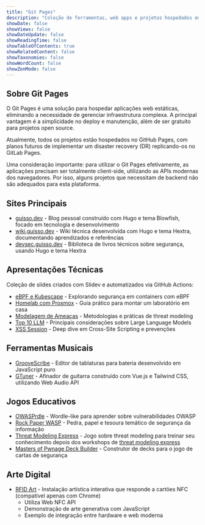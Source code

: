 ```yaml
---
title: "Git Pages"
description: "Coleção de ferramentas, web apps e projetos hospedados em serviços Git Pages"
showDate: false
showViews: false
showDateUpdate: false
showReadingTime: false
showTableOfContents: true
showRelatedContent: false
showTaxonomies: false
showWordCount: false
showZenMode: false
---
```


## Sobre Git Pages

O Git Pages é uma solução para hospedar aplicações web estáticas, eliminando a necessidade de gerenciar infraestrutura complexa. A principal vantagem é a simplicidade no deploy e manutenção, além de ser gratuito para projetos open source.

Atualmente, todos os projetos estão hospedados no GitHub Pages, com planos futuros de implementar um disaster recovery (DR) replicando-os no GitLab Pages.

Uma consideração importante: para utilizar o Git Pages efetivamente, as aplicações precisam ser totalmente client-side, utilizando as APIs modernas dos navegadores. Por isso, alguns projetos que necessitam de backend não são adequados para esta plataforma.

## Sites Principais

- [guisso.dev](https://guisso.dev) - Blog pessoal construído com Hugo e tema Blowfish, focado em tecnologia e desenvolvimento
- [wiki.guisso.dev](https://wiki.guisso.dev) - Wiki técnica desenvolvida com Hugo e tema Hextra, documentando aprendizados e referências
- [devsec.guisso.dev](https://devsec.guisso.dev) - Biblioteca de livros técnicos sobre segurança, usando Hugo e tema Hextra

## Apresentações Técnicas

Coleção de slides criados com Slidev e automatizados via GitHub Actions:

- [eBPF e Kubescape](https://guisso.dev/talks/ebpf-kubescape) - Explorando segurança em containers com eBPF
- [Homelab com Proxmox](https://guisso.dev/talks/homelab-proxmox) - Guia prático para montar um laboratório em casa
- [Modelagem de Ameaças](https://guisso.dev/talks/threat-modeling) - Metodologias e práticas de threat modeling
- [Top 10 LLM](https://guisso.dev/talks/top-10-llm-0.5) - Principais considerações sobre Large Language Models
- [XSS Session](https://guisso.dev/talks/xss-session) - Deep dive em Cross-Site Scripting e prevenções

## Ferramentas Musicais

- [GrooveScribe](https://guisso.dev/GrooveScribe) - Editor de tablaturas para bateria desenvolvido em JavaScript puro
- [GTuner](https://guisso.dev/gtuner) - Afinador de guitarra construído com Vue.js e Tailwind CSS, utilizando Web Audio API

## Jogos Educativos

- [OWASPrdle](https://guisso.dev/OWASPrdle) - Wordle-like para aprender sobre vulnerabilidades OWASP
- [Rock Paper WASP](https://guisso.dev/rock-paper-wasp) - Pedra, papel e tesoura temático de segurança da informação
- [Threat Modeling Express](https://guisso.dev/tme-game) - Jogo sobre threat modeling para treinar seu conhecimento depois dos workshops de [threat modeling express](https://guisso.dev/posts/threat-modeling-intro/)
- [Masters of Pwnage Deck Builder](https://masters-of-pwnage.github.io/mop-playable/) - Construtor de decks para o jogo de cartas de segurança

## Arte Digital

- [RFID Art](https://guisso.dev/RFIDArt/) - Instalação artística interativa que responde a cartões NFC (compatível apenas com Chrome)
  - Utiliza Web NFC API
  - Demonstração de arte generativa com JavaScript
  - Exemplo de integração entre hardware e web moderna

